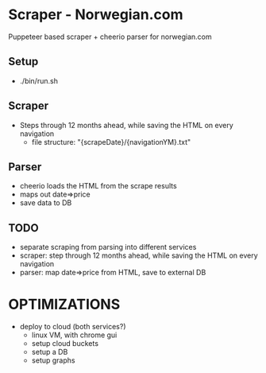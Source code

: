 # Scraper - Norwegian.com

Puppeteer based scraper + cheerio parser for norwegian.com

## Setup

- ./bin/run.sh

## Scraper

- Steps through 12 months ahead, while saving the HTML on every navigation
  - file structure: "{scrapeDate}/{navigationYM}.txt"

## Parser

- cheerio loads the HTML from the scrape results
- maps out date=>price
- save data to DB

## TODO

- separate scraping from parsing into different services
- scraper: step through 12 months ahead, while saving the HTML on every navigation
- parser: map date=>price from HTML, save to external DB

# OPTIMIZATIONS

- deploy to cloud (both services?)
  - linux VM, with chrome gui
  - setup cloud buckets
  - setup a DB
  - setup graphs

